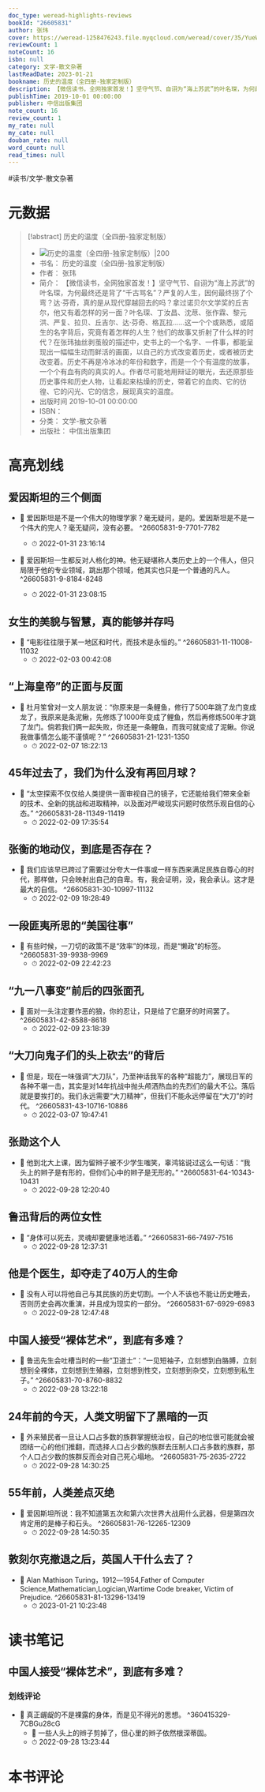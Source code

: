 ```yaml
---
doc_type: weread-highlights-reviews
bookId: "26605831"
author: 张玮
cover: https://weread-1258476243.file.myqcloud.com/weread/cover/35/YueWen_26605831/t7_YueWen_26605831.jpg
reviewCount: 1
noteCount: 16
isbn: null
category: 文学-散文杂著
lastReadDate: 2023-01-21
bookname: 历史的温度（全四册-独家定制版）
description: 【微信读书，全网独家首发！】坚守气节、自诩为“海上苏武”的叶名琛，为何最终还是背了“千古骂名”？严复的人生，因何最终拐了个弯？达·芬奇，真的是从现代穿越回去的吗？拿过诺贝尔文学奖的丘吉尔，他又有着怎样的另一面？叶名琛、丁汝昌、沈荩、张作霖、黎元洪、严复、拉贝、丘吉尔、达·芬奇、格瓦拉……这一个个或熟悉，或陌生的名字背后，究竟有着怎样的人生？他们的故事又折射了什么样的时代？在张玮抽丝剥茧般的描述中，史书上的一个名字、一件事，都能呈现出一幅幅生动而鲜活的画面，以自己的方式改变着历史，或者被历史改变着。历史不再是冷冰冰的年份和数字，而是一个个有温度的故事，一个个有血有肉的真实的人。作者尽可能地用辩证的眼光，去还原那些历史事件和历史人物，让看起来枯燥的历史，带着它的血肉、它的彷徨、它的闪光、它的信念，展现真实的温度。
publishTime: 2019-10-01 00:00:00
publisher: 中信出版集团
note_count: 16
review_count: 1
my_rate: null
my_cate: null
douban_rate: null
word_count: null
read_times: null
---
```


#读书/文学-散文杂著

# 元数据
> [!abstract] 历史的温度（全四册-独家定制版）
> - ![ 历史的温度（全四册-独家定制版）|200](https://weread-1258476243.file.myqcloud.com/weread/cover/35/YueWen_26605831/t7_YueWen_26605831.jpg)
> - 书名： 历史的温度（全四册-独家定制版）
> - 作者： 张玮
> - 简介： 【微信读书，全网独家首发！】坚守气节、自诩为“海上苏武”的叶名琛，为何最终还是背了“千古骂名”？严复的人生，因何最终拐了个弯？达·芬奇，真的是从现代穿越回去的吗？拿过诺贝尔文学奖的丘吉尔，他又有着怎样的另一面？叶名琛、丁汝昌、沈荩、张作霖、黎元洪、严复、拉贝、丘吉尔、达·芬奇、格瓦拉……这一个个或熟悉，或陌生的名字背后，究竟有着怎样的人生？他们的故事又折射了什么样的时代？在张玮抽丝剥茧般的描述中，史书上的一个名字、一件事，都能呈现出一幅幅生动而鲜活的画面，以自己的方式改变着历史，或者被历史改变着。历史不再是冷冰冰的年份和数字，而是一个个有温度的故事，一个个有血有肉的真实的人。作者尽可能地用辩证的眼光，去还原那些历史事件和历史人物，让看起来枯燥的历史，带着它的血肉、它的彷徨、它的闪光、它的信念，展现真实的温度。
> - 出版时间 2019-10-01 00:00:00
> - ISBN： 
> - 分类： 文学-散文杂著
> - 出版社： 中信出版集团

# 高亮划线

## 爱因斯坦的三个侧面


- 📌 爱因斯坦是不是一个伟大的物理学家？毫无疑问，是的。爱因斯坦是不是一个伟大的完人？毫无疑问，没有必要。 ^26605831-9-7701-7782
    - ⏱ 2022-01-31 23:16:14 

- 📌 爱因斯坦一生都反对人格化的神。他无疑堪称人类历史上的一个伟人，但只局限于他的专业领域，跳出那个领域，他其实也只是一个普通的凡人。 ^26605831-9-8184-8248
    - ⏱ 2022-01-31 23:08:15 
## 女生的美貌与智慧，真的能够并存吗


- 📌 “电影往往限于某一地区和时代，而技术是永恒的。” ^26605831-11-11008-11032
    - ⏱ 2022-02-03 00:42:08 
## “上海皇帝”的正面与反面


- 📌 杜月笙曾对一文人朋友说：“你原来是一条鲤鱼，修行了500年跳了龙门变成龙了，我原来是条泥鳅，先修炼了1000年变成了鲤鱼，然后再修炼500年才跳了龙门。倘若我们俩一起失败，你还是一条鲤鱼，而我可就变成了泥鳅。你说我做事情怎么能不谨慎呢？” ^26605831-21-1231-1350
    - ⏱ 2022-02-07 18:22:13 
## 45年过去了，我们为什么没有再回月球？


- 📌 “太空探索不仅仅给人类提供一面审视自己的镜子，它还能给我们带来全新的技术、全新的挑战和进取精神，以及面对严峻现实问题时依然乐观自信的心态。” ^26605831-28-11349-11419
    - ⏱ 2022-02-09 17:35:54 
## 张衡的地动仪，到底是否存在？


- 📌 我们应该早已跨过了需要过分夸大一件事或一样东西来满足民族自尊心的时代，那样做，只会映射出自己的自卑。有，我会证明，没，我会承认。这才是最大的自信。 ^26605831-30-10997-11132
    - ⏱ 2022-02-09 19:28:49 
## 一段匪夷所思的“美国往事”


- 📌 有些时候，一刀切的政策不是“效率”的体现，而是“懒政”的标签。 ^26605831-39-9938-9969
    - ⏱ 2022-02-09 22:42:23 
## “九一八事变”前后的四张面孔


- 📌 面对一头注定要作恶的狼，你的忍让，只是给了它磨牙的时间罢了。 ^26605831-42-8588-8618
    - ⏱ 2022-02-09 23:18:39 
## “大刀向鬼子们的头上砍去”的背后


- 📌 但是，现在一味强调“大刀队”，乃至神话我军的各种“超能力”，展现日军的各种不堪一击，其实是对14年抗战中抛头颅洒热血的先烈们的最大不公。落后就是要挨打的。我们永远需要“大刀精神”，但我们不能永远停留在“大刀”的时代。 ^26605831-43-10716-10886
    - ⏱ 2022-03-07 19:47:41 
## 张勋这个人


- 📌 他到北大上课，因为留辫子被不少学生嗤笑，辜鸿铭说过这么一句话：“我头上的辫子是有形的，但你们心中的辫子是无形的。” ^26605831-64-10343-10431
    - ⏱ 2022-09-28 12:20:40 
## 鲁迅背后的两位女性


- 📌 “身体可以死去，灵魂却要健康地活着。” ^26605831-66-7497-7516
    - ⏱ 2022-09-28 12:37:31 
## 他是个医生，却夺走了40万人的生命


- 📌 没有人可以将他自己与其民族的历史切割。一个人不该也不能让历史睡去，否则历史会再次重演，并且成为现实的一部分。 ^26605831-67-6929-6983
    - ⏱ 2022-09-28 12:47:48 
## 中国人接受“裸体艺术”，到底有多难？


- 📌 鲁迅先生会吐槽当时的一些“卫道士”：“一见短袖子，立刻想到白胳膊，立刻想到全裸体，立刻想到生殖器，立刻想到性交，立刻想到杂交，立刻想到私生子。” ^26605831-70-8760-8832
    - ⏱ 2022-09-28 13:22:18 
## 24年前的今天，人类文明留下了黑暗的一页


- 📌 外来殖民者一旦让人口占多数的族群掌握统治权，自己的地位很可能就会被团结一心的他们推翻，而选择人口占少数的族群去压制人口占多数的族群，那个人口占少数的族群反而会对自己死心塌地。 ^26605831-75-2635-2722
    - ⏱ 2022-09-28 14:30:25 
## 55年前，人类差点灭绝


- 📌 爱因斯坦所说：我不知道第五次和第六次世界大战用什么武器，但是第四次肯定用的是棒子和石头。 ^26605831-76-12265-12309
    - ⏱ 2022-09-28 14:50:35 
## 敦刻尔克撤退之后，英国人干什么去了？


- 📌 Alan Mathison Turing，1912―1954,Father of Computer Science,Mathematician,Logician,Wartime Code breaker, Victim of Prejudice. ^26605831-81-13296-13419
    - ⏱ 2023-01-21 10:23:48 
# 读书笔记

## 中国人接受“裸体艺术”，到底有多难？

### 划线评论
- 📌 真正龌龊的不是裸露的身体，而是见不得光的思想。  ^360415329-7CBGu28cG
    - 💭 一些人头上的辫子剪掉了，但心里的辫子依然根深蒂固。
    - ⏱ 2022-09-28 13:23:44
   
# 本书评论
